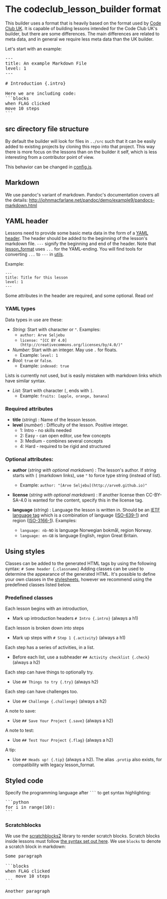 # The codeclub_lesson_builder format
This builder uses a format that is heavily based on the format used by
[Code Club UK](lesson_format). It is capable of
building lessons intended for the Code Club UK's builder, but there are some
differences. The main differences are related to meta data, and in general we
require less meta data than the UK builder.

[lesson_format]: https://github.com/codeclub/lesson_format

Let's start with an example:
<pre>
---
title: An example Markdown File
level: 1
---

# Introduction {.intro}

Here we are including code:
```blocks
when FLAG clicked
move 10 steps
```
</pre>


## src directory file structure
By default the builder will look for files in `../src` such that it can be
easily added to existing projects by cloning this repo into that project. This
way there is more focus on the lessons than on the builder it self, which is
less interesting from a contributor point of view.

This behavior can be changed in [config.js](config.js).


## Markdown
We use pandoc's variant of markdown. Pandoc's documentation covers all the details:
http://johnmacfarlane.net/pandoc/demo/example9/pandocs-markdown.html


## YAML header
Lessons need to provide some basic meta data in the form of a
[YAML header](wp-yaml). The header should be added to the beginning of the
lesson's markdown file. `---` signify the beginning and end of the header. Note
that [lesson_format](lesson_format) uses `...` for the YAML-ending. You will
find tools for converting `...` to `---` in [utils](utils).

Example:
```
---
title: Title for this lesson
level: 1
---
```
Some attributes in the header are required, and some optional. Read on!

[wp-yaml]: http://en.wikipedia.org/wiki/YAML
[lesson_format]: https://github.com/codeclub/lesson_format

### YAML types
Data types in use are these:
- *String:* Start with character or `"`. Examples:
    - `author: Arve Seljebu`
    - `license: "[CC BY 4.0](http://creativecommons.org/licenses/by/4.0/)"`
- *Number:* Start with an integer. May use `.` for floats.
    - Example: `level: 1`
- *Bool:* `true` or `false`.
    - Example: `indexed: true`

Lists is currently not used, but is easily mistaken with markdown links which
have similar syntax.
- *List:* Start with character `[`, ends with `]`.
    - Example: `fruits: [apple, orange, banana]`

### Required attributes
- **title** (*string*) : Name of the lesson lesson.
- **level** (*number*) : Difficulty of the lesson. Positive integer.
    - 1: Intro - no skills needed
    - 2: Easy - can open editor, use few concepts
    - 3: Medium - combines several concepts
    - 4: Hard - required to be rigid and structured

### Optional attributes:
- **author** (*string with optional markdown*) : The lesson's author. If string
  starts with `[` (markdown links), use `"` to force type string
  (instead of list).
    - Example: `author: "[Arve Seljebu](http://arve0.github.io)"`

- **license** (*string with optional markdown*) : If another license then
  CC-BY-SA-4.0 is wanted for the content, specify this in the license tag.

- **language** (*string*) : Language the lesson is written in. Should be an
  [IETF language tag](wp-ietf) which is a combination of language
  ([ISO-639-1](wp-iso-639-1)) and region ([ISO-3166-1](wp-iso-3166-1)).
  Examples:
  - `language: nb-NO` is language Norwegian bokmål, region Norway.
  - `language: en-GB` is language English, region Great Britain.


[wp-ietf]: http://en.wikipedia.org/wiki/IETF_language_tag
[wp-iso-639-1]: http://en.wikipedia.org/wiki/ISO_639-1
[wp-iso-3166-1]: http://en.wikipedia.org/wiki/ISO_3166-1


## Using styles
Classes can be added to the generated HTML tags by using the following syntax:
`# Some header {.classname}`
Adding classes can be used to determine the appearance of the generated HTML.
It's possible to define your own classes in the [stylesheets](styles), however
we recommend using the predefined classes listed below.

### Predefined classes
Each lesson begins with an introduction,
- Mark up introduction headers `# Intro {.intro}` (always a h1)

Each lesson is broken down into steps
- Mark up steps with `# Step 1 {.activity}` (always a h1)

Each step has a series of activities, in a list.
- Before each list, use a subheader `## Activity checklist {.check}` (always a h2)

Each step can have things to optionally try.
- Use `## Things to try {.try}` (always h2)

Each step can have challenges too.
- Use `## Challenge {.challenge}` (always a h2)

A note to save:
- Use `## Save Your Project {.save}` (always a h2)

A note to test:
- Use `## Test Your Project {.flag}` (always a h2)

A tip:
- Use `## Heads up! {.tip}` (always a h2). The alias `.protip` also exists,
  for compatibility with legacy lesson_format.


## Styled code
Specify the programming language after <code>```</code> to get syntax
highlighting:

<pre>
```python
for i in range(10):
```
</pre>

### Scratchblocks

We use the [scratchblocks2](sb2) library to render scratch blocks. Scratch
blocks inside lessons must follow [the syntax set out here](sb-syntax). We use
`blocks` to denote a scratch block in markdown:

<pre>
Some paragraph

```blocks
when FLAG clicked
    move 10 steps
```

Another paragraph
</pre>

[sb2]: https://github.com/blob8108/scratchblocks2
[sb-syntax]: http://wiki.scratch.mit.edu/wiki/Block_Plugin/Syntax
